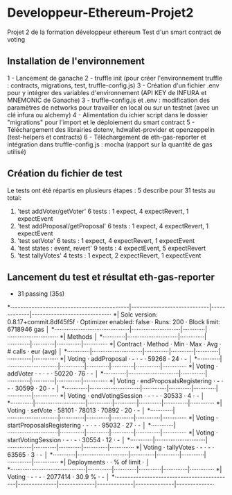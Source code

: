 # Developpeur-Ethereum-Projet2
Projet 2 de la formation développeur ethereum
Test d'un smart contract de voting

## Installation de l'environnement
1 - Lancement de ganache
2 - truffle init (pour créer l'environnement truffle : contracts, migrations, test, truffle-config.js)
3 - Création d'un fichier .env pour y intégrer des variables d'environnement (API KEY de INFURA et MNEMONIC de Ganache)
3 - truffle-config.js et .env : modification des paramètres de networks pour travailler en local ou sur un testnet (avec un clé infura ou alchemy)
4 - Alimentation du ichier script dans le dossier "migrations" pour l'import et le déploiement du smart contract
5 - Téléchargement des librairies dotenv, hdwallet-provider et openzeppelin (test-helpers et contracts)
6 - Téléchargement de eth-gas-reporter et intégration dans truffle-config.js : mocha (rapport sur la quantité de gas utilisé)

## Création du fichier de test
Le tests ont été répartis en plusieurs étapes :
5 describe pour 31 tests au total:
1. 'test addVoter/getVoter'
        6 tests : 1 expect, 4 expectRevert, 1 expectEvent
2. 'test addProposal/getProposal'
        6 tests : 1 expect, 4 expectRevert, 1 expectEvent
3. 'test setVote'
        6 tests : 1 expect, 4 expectRevert, 1 expectEvent
4. 'test states : event, revert'
        9 tests : 4 expectEvent, 5 expectRevert
5. 'test tallyVotes'
        4 tests : 1 expect, 2 expectRevert, 1 expectEvent

## Lancement du test et résultat eth-gas-reporter

* 31 passing (35s)

*·------------------------------------------|----------------------------|-------------|----------------------------·
*|   Solc version: 0.8.17+commit.8df45f5f   ·  Optimizer enabled: false  ·  Runs: 200  ·  Block limit: 6718946 gas  │
*···········································|····························|·············|·····························
*|  Methods                                                                                                         │
*·············|·····························|··············|·············|·············|··············|··············
*|  Contract  ·  Method                     ·  Min         ·  Max        ·  Avg        ·  # calls     ·  eur (avg)  │
*·············|·····························|··············|·············|·············|··············|··············
*|  Voting    ·  addProposal                ·           -  ·          -  ·      59268  ·          24  ·          -  │
*·············|·····························|··············|·············|·············|··············|··············
*|  Voting    ·  addVoter                   ·           -  ·          -  ·      50220  ·          76  ·          -  │
*·············|·····························|··············|·············|·············|··············|··············
*|  Voting    ·  endProposalsRegistering    ·           -  ·          -  ·      30599  ·          20  ·          -  │
*·············|·····························|··············|·············|·············|··············|··············
*|  Voting    ·  endVotingSession           ·           -  ·          -  ·      30533  ·           4  ·          -  │
*·············|·····························|··············|·············|·············|··············|··············
*|  Voting    ·  setVote                    ·       58101  ·      78013  ·      70892  ·          20  ·          -  │
*·············|·····························|··············|·············|·············|··············|··············
*|  Voting    ·  startProposalsRegistering  ·           -  ·          -  ·      95032  ·          27  ·          -  │
*·············|·····························|··············|·············|·············|··············|··············
*|  Voting    ·  startVotingSession         ·           -  ·          -  ·      30554  ·          12  ·          -  │
*·············|·····························|··············|·············|·············|··············|··············
*|  Voting    ·  tallyVotes                 ·           -  ·          -  ·      63565  ·           3  ·          -  │
*·············|·····························|··············|·············|·············|··············|··············
*|  Deployments                             ·                                          ·  % of limit  ·             │
*···········································|··············|·············|·············|··············|··············
*|  Voting                                  ·           -  ·          -  ·    2077414  ·      30.9 %  ·          -  │
*·------------------------------------------|--------------|-------------|-------------|--------------|-------------·

 
